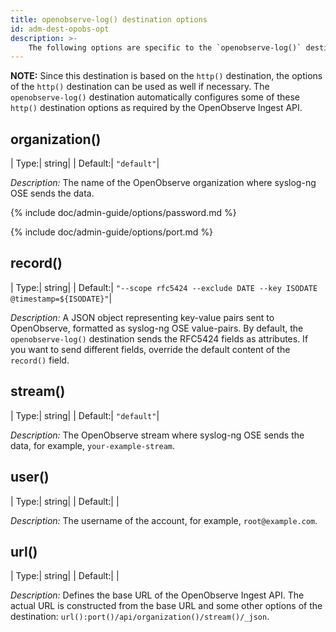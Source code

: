 ```yaml
---
title: openobserve-log() destination options 
id: adm-dest-opobs-opt
description: >-
    The following options are specific to the `openobserve-log()` destination. 
---
```


**NOTE:** Since this destination is based on the `http()` destination, the options of the `http()` destination can be used as well if necessary. The `openobserve-log()` destination automatically configures some of these `http()` destination options as required by the OpenObserve Ingest API.

## organization()

|  Type:|      string|
|  Default:|   `"default"`|

*Description:* The name of the OpenObserve organization where syslog-ng OSE sends the data.

{% include doc/admin-guide/options/password.md %}

{% include doc/admin-guide/options/port.md %}

## record()

|  Type:|      string|
|  Default:|   `"--scope rfc5424 --exclude DATE --key ISODATE @timestamp=${ISODATE}"`|

*Description:* A JSON object representing key-value pairs sent to OpenObserve, formatted as syslog-ng OSE value-pairs. By default, the `openobserve-log()` destination sends the RFC5424 fields as attributes. If you want to send different fields, override the default content of the `record()` field.

## stream()

|  Type:|      string|
|  Default:|   `"default"`|

*Description:* The OpenObserve stream where syslog-ng OSE sends the data, for example, `your-example-stream`.

## user()

|  Type:|      string|
|  Default:|   |

*Description:* The username of the account, for example, `root@example.com`.

## url()

|  Type:|      string|
|  Default:|   |

*Description:* Defines the base URL of the OpenObserve Ingest API. The actual URL is constructed from the base URL and some other options of the destination: `url():port()/api/organization()/stream()/_json`.